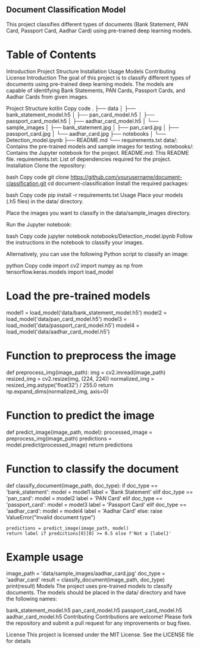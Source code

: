 ## Document Classification Model
This project classifies different types of documents (Bank Statement, PAN Card, Passport Card, Aadhar Card) using pre-trained deep learning models.

# Table of Contents
Introduction
Project Structure
Installation
Usage
Models
Contributing
License
Introduction
The goal of this project is to classify different types of documents using pre-trained deep learning models. The models are capable of identifying Bank Statements, PAN Cards, Passport Cards, and Aadhar Cards from given images.

Project Structure
kotlin
Copy code
.
├── data
│   ├── bank_statement_model.h5
│   ├── pan_card_model.h5
│   ├── passport_card_model.h5
│   ├── aadhar_card_model.h5
│   └── sample_images
│       ├── bank_statement.jpg
│       ├── pan_card.jpg
│       ├── passport_card.jpg
│       └── aadhar_card.jpg
├── notebooks
│   └── Detection_model.ipynb
├── README.md
└── requirements.txt
data/: Contains the pre-trained models and sample images for testing.
notebooks/: Contains the Jupyter notebook for the project.
README.md: This README file.
requirements.txt: List of dependencies required for the project.
Installation
Clone the repository:

bash
Copy code
git clone https://github.com/yourusername/document-classification.git
cd document-classification
Install the required packages:

bash
Copy code
pip install -r requirements.txt
Usage
Place your models (.h5 files) in the data/ directory.

Place the images you want to classify in the data/sample_images directory.

Run the Jupyter notebook:

bash
Copy code
jupyter notebook notebooks/Detection_model.ipynb
Follow the instructions in the notebook to classify your images.

Alternatively, you can use the following Python script to classify an image:

python
Copy code
import cv2
import numpy as np
from tensorflow.keras.models import load_model

# Load the pre-trained models
model1 = load_model('data/bank_statement_model.h5')
model2 = load_model('data/pan_card_model.h5')
model3 = load_model('data/passport_card_model.h5')
model4 = load_model('data/aadhar_card_model.h5')

# Function to preprocess the image
def preprocess_img(image_path):
    img = cv2.imread(image_path)
    resized_img = cv2.resize(img, (224, 224))
    normalized_img = resized_img.astype('float32') / 255.0
    return np.expand_dims(normalized_img, axis=0)

# Function to predict the image
def predict_image(image_path, model):
    processed_image = preprocess_img(image_path)
    predictions = model.predict(processed_image)
    return predictions

# Function to classify the document
def classify_document(image_path, doc_type):
    if doc_type == 'bank_statement':
        model = model1
        label = 'Bank Statement'
    elif doc_type == 'pan_card':
        model = model2
        label = 'PAN Card'
    elif doc_type == 'passport_card':
        model = model3
        label = 'Passport Card'
    elif doc_type == 'aadhar_card':
        model = model4
        label = 'Aadhar Card'
    else:
        raise ValueError("Invalid document type")

    predictions = predict_image(image_path, model)
    return label if predictions[0][0] >= 0.5 else f'Not a {label}'

# Example usage
image_path = 'data/sample_images/aadhar_card.jpg'
doc_type = 'aadhar_card'
result = classify_document(image_path, doc_type)
print(result)
Models
The project uses pre-trained models to classify documents. The models should be placed in the data/ directory and have the following names:

bank_statement_model.h5
pan_card_model.h5
passport_card_model.h5
aadhar_card_model.h5
Contributing
Contributions are welcome! Please fork the repository and submit a pull request for any improvements or bug fixes.

License
This project is licensed under the MIT License. See the LICENSE file for details
